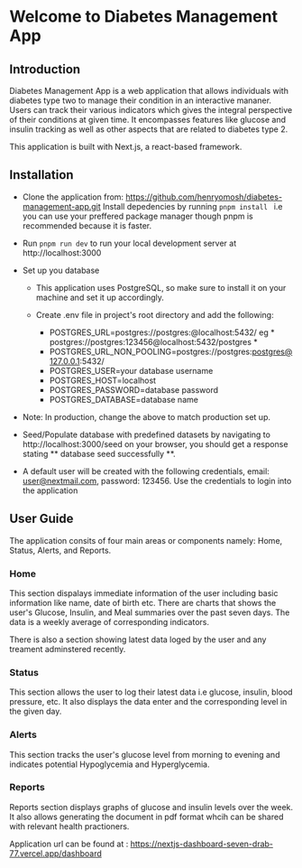 # Welcome to Diabetes Management App

## Introduction

Diabetes Management App is a web application that allows individuals with diabetes type two to manage their condition in an interactive mananer. Users can track their various indicators which gives the integral perspective of their conditions at given time. It encompasses features like glucose and insulin tracking as well as other aspects that are related to diabetes type 2.

This application is built with Next.js, a react-based framework.

## Installation

- Clone the application from: https://github.com/henryomosh/diabetes-management-app.git
  Install depedencies by running `pnpm install ` i.e you can use your preffered package manager though pnpm is recommended because it is faster.

- Run `pnpm run dev` to run your local development server at http://localhost:3000

- Set up you database

  - This application uses PostgreSQL, so make sure to install it on your machine and set it up accordingly.
  - Create .env file in project's root directory and add the following:

    - POSTGRES_URL=postgres://postgres:<your db passowrd>@localhost:5432/<your database username> eg \* postgres://postgres:123456@localhost:5432/postgres \*
    - POSTGRES_URL_NON_POOLING=postgres://postgres:postgres@127.0.0.1:5432/<your database username>
    - POSTGRES_USER=your database username
    - POSTGRES_HOST=localhost
    - POSTGRES_PASSWORD=database password
    - POSTGRES_DATABASE=database name

- Note: In production, change the above to match production set up.
- Seed/Populate database with predefined datasets by navigating to http://localhost:3000/seed on your browser, you should get a response stating ** database seed successfully **.

- A default user will be created with the following credentials, email: user@nextmail.com, password: 123456. Use the credentials to login into the application

## User Guide

The application consits of four main areas or components namely: Home, Status, Alerts, and Reports.

### Home

This section dispalays immediate information of the user including basic information like name, date of birth etc. There are charts that shows the user's Glucose, Insulin, and Meal summaries over the past seven days. The data is a weekly average of corresponding indicators.

There is also a section showing latest data loged by the user and any treament adminstered recently.

### Status

This section allows the user to log their latest data i.e glucose, insulin, blood pressure, etc. It also displays the data enter and the corresponding level in the given day.

### Alerts

This section tracks the user's glucose level from morning to evening and indicates potential Hypoglycemia and Hyperglycemia.

### Reports

Reports section displays graphs of glucose and insulin levels over the week. It also allows generating the document in pdf format whcih can be shared with relevant health practioners.

Application url can be found at : https://nextjs-dashboard-seven-drab-77.vercel.app/dashboard

